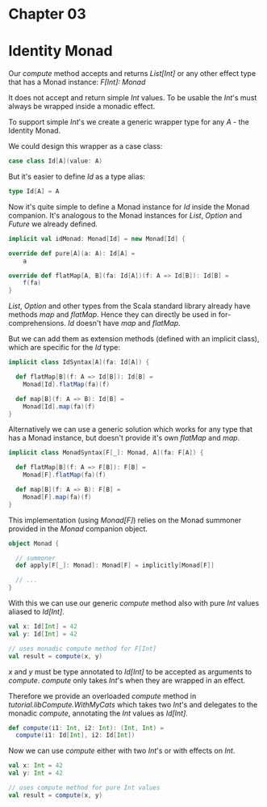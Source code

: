 # Chapter 03

# Identity Monad

Our _compute_ method accepts and returns _List[Int]_ or
any other effect type that has a Monad instance:
_F[Int]: Monad_

It does not accept and return simple _Int_ values. To be
usable the _Int_'s must always be wrapped inside a monadic
effect.

To support simple _Int_'s we create a generic wrapper
type for any _A_ - the Identity Monad.

We could design this wrapper as a case class:

```scala
case class Id[A](value: A)
```

But it's easier to define _Id_ as a type alias:

```scala
type Id[A] = A
```

Now it's quite simple to define a Monad instance for _Id_
inside the Monad companion. It's analogous to the Monad
instances for _List_, _Option_ and _Future_ we already
defined.

```scala
implicit val idMonad: Monad[Id] = new Monad[Id] {

override def pure[A](a: A): Id[A] =
    a

override def flatMap[A, B](fa: Id[A])(f: A => Id[B]): Id[B] =
    f(fa)
}
```

_List_, _Option_ and other types from the Scala standard
library already have methods _map_ and _flatMap_. Hence
they can directly be used in for-comprehensions. _Id_
doesn't have _map_ and _flatMap_.

But we can add them as extension methods (defined with
an implicit class), which are specific for the _Id_ type:

```scala
implicit class IdSyntax[A](fa: Id[A]) {

  def flatMap[B](f: A => Id[B]): Id[B] =
    Monad[Id].flatMap(fa)(f)

  def map[B](f: A => B): Id[B] =
    Monad[Id].map(fa)(f)
}
```

Alternatively we can use a generic solution which works for
any type that has a Monad instance, but doesn't provide
it's own _flatMap_ and _map_.

```scala
implicit class MonadSyntax[F[_]: Monad, A](fa: F[A]) {

  def flatMap[B](f: A => F[B]): F[B] =
    Monad[F].flatMap(fa)(f)

  def map[B](f: A => B): F[B] =
    Monad[F].map(fa)(f)
}
```

This implementation (using _Monad[F]_) relies on the Monad summoner
provided in the _Monad_ companion object.

```scala
object Monad {

  // summoner
  def apply[F[_]: Monad]: Monad[F] = implicitly[Monad[F]]

  // ...
}
```

With this we can use our generic _compute_ method also
with pure _Int_ values aliased to _Id[Int]_.

```scala
val x: Id[Int] = 42
val y: Id[Int] = 42

// uses monadic compute method for F[Int]
val result = compute(x, y)
```

_x_ and _y_ must be type annotated to _Id[Int]_ to be accepted as arguments to _compute_. _compute_ only
takes _Int_'s when they are wrapped in an effect.

Therefore we provide an overloaded _compute_ method in
_tutorial.libCompute.WithMyCats_
which takes two _Int_'s and delegates to the monadic
_compute_, annotating the _Int_ values as _Id[Int]_.

```scala
def compute(i1: Int, i2: Int): (Int, Int) =
  compute(i1: Id[Int], i2: Id[Int])
```

Now we can use _compute_ either with two _Int_'s or with
effects on _Int_.

```scala
val x: Int = 42
val y: Int = 42

// uses compute method for pure Int values
val result = compute(x, y)
```
